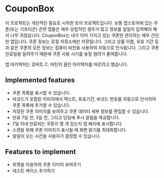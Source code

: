 # CouponBox

이 프로젝트는 개인적인 필요로 시작한 토이 프로젝트입니다. 보통 앱스토어에 있는 쿠폰(또는 기프티콘) 관련 앱들은 매우 상업적인 경우가 많고 정보를 일일이 입력해야 해서 너무 귀찮습니다. CouponBox는 내가 이미 가지고 있는 쿠폰만 관리하는 매우 간단한 앱입니다. 쿠폰 정보는 로컬 저장소에만 저장됩니다. 그리고 상품 이름, 유효 기간 등과 같은 쿠폰의 모든 정보는 컴퓨터 비전을 사용하여 자동으로 인식됩니다. 그리고 쿠폰 만료일을 알려주기 때문에 쿠폰 사용 시기를 놓칠 염려가 줄여줍니다.

앱 아키텍처는 로버트 C. 마틴의 클린 아키텍처를 따르려고 했습니다.

## Implemented features
- 쿠폰 목록을 표시할 수 있습니다.
- 바코드가 포함된 이미지에서 텍스트, 유효기간, 바코드 번호를 자동으로 인식하여 쿠폰 목록에 추가할 수 있습니다.
- 저장된 쿠폰 이미지를 보여주고 쿠폰 데이터 세부 정보를 편집할 수 있습니다.
- 만료 7일 전, 3일 전, 그리고 당일에 푸시 알림을 제공합니다.
- 7일 이내 만료되는 쿠폰이 몇 개 있는지 앱 배지에 표시합니다.
- 스캔을 위해 쿠폰 이미지가 표시될 때 화면 밝기를 최대화합니다.
- 알림이 오는 시간을 사용자가 결정할 수 있습니다.

## Features to implement
- 위젯을 이용하여 쿠폰 이미지 보여주기
- 테스트 케이스 추가하기
